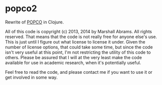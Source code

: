popco2
=======

Rewrite of [POPCO](https://github.com/mars0i/popco) in Clojure.

All of this code is copyright (c) 2013, 2014 by Marshall Abrams.  All rights
reserved.  That means that the code is not really free for anyone else's
use.  This is just until I figure out what license to license it under.
Given the number of license options, that could take some time, but
since the code isn't very useful at this point, I'm not restricting the
utility of this code to others.  Please be assured that I will at the
very least make the code available for use in academic research, when
it's potentially useful.

Feel free to read the code, and please contact me if you want to use
it or get involved in some way.
